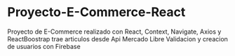 # Proyecto-E-Commerce-React
Proyecto de E-Commerce realizado con React, Context, Navigate, Axios y ReactBoostrap trae articulos desde Api Mercado Libre
Validacion y creacion de usuarios con Firebase
